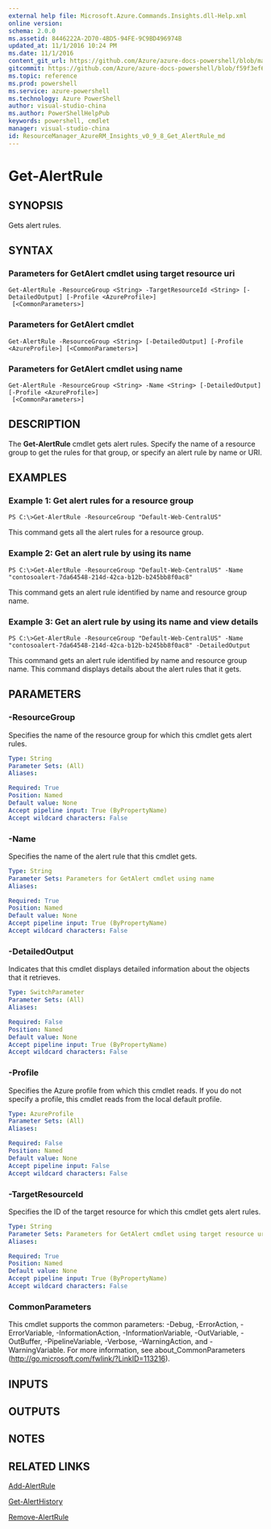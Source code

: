 ```yaml
---
external help file: Microsoft.Azure.Commands.Insights.dll-Help.xml
online version: 
schema: 2.0.0
ms.assetid: 8446222A-2D70-4BD5-94FE-9C9BD496974B
updated_at: 11/1/2016 10:24 PM
ms.date: 11/1/2016
content_git_url: https://github.com/Azure/azure-docs-powershell/blob/master/azureps-cmdlets-docs/ResourceManager/AzureRM.Insights/v0.9.8/Get-AlertRule.md
gitcommit: https://github.com/Azure/azure-docs-powershell/blob/f59f3ef60bc592383812213e69fd77ba950759ed/azureps-cmdlets-docs/ResourceManager/AzureRM.Insights/v0.9.8/Get-AlertRule.md
ms.topic: reference
ms.prod: powershell
ms.service: azure-powershell
ms.technology: Azure PowerShell
author: visual-studio-china
ms.author: PowerShellHelpPub
keywords: powershell, cmdlet
manager: visual-studio-china
id: ResourceManager_AzureRM_Insights_v0_9_8_Get_AlertRule_md
---
```


# Get-AlertRule

## SYNOPSIS
Gets alert rules.

## SYNTAX

### Parameters for GetAlert cmdlet using target resource uri
```
Get-AlertRule -ResourceGroup <String> -TargetResourceId <String> [-DetailedOutput] [-Profile <AzureProfile>]
 [<CommonParameters>]
```

### Parameters for GetAlert cmdlet
```
Get-AlertRule -ResourceGroup <String> [-DetailedOutput] [-Profile <AzureProfile>] [<CommonParameters>]
```

### Parameters for GetAlert cmdlet using name
```
Get-AlertRule -ResourceGroup <String> -Name <String> [-DetailedOutput] [-Profile <AzureProfile>]
 [<CommonParameters>]
```

## DESCRIPTION
The **Get-AlertRule** cmdlet gets alert rules.
Specify the name of a resource group to get the rules for that group, or specify an alert rule by name or URI.

## EXAMPLES

### Example 1: Get alert rules for a resource group
```
PS C:\>Get-AlertRule -ResourceGroup "Default-Web-CentralUS"
```

This command gets all the alert rules for a resource group.

### Example 2: Get an alert rule by using its name
```
PS C:\>Get-AlertRule -ResourceGroup "Default-Web-CentralUS" -Name "contosoalert-7da64548-214d-42ca-b12b-b245bb8f0ac8"
```

This command gets an alert rule identified by name and resource group name.

### Example 3: Get an alert rule by using its name and view details
```
PS C:\>Get-AlertRule -ResourceGroup "Default-Web-CentralUS" -Name "contosoalert-7da64548-214d-42ca-b12b-b245bb8f0ac8" -DetailedOutput
```

This command gets an alert rule identified by name and resource group name.
This command displays details about the alert rules that it gets.

## PARAMETERS

### -ResourceGroup
Specifies the name of the resource group for which this cmdlet gets alert rules.

```yaml
Type: String
Parameter Sets: (All)
Aliases: 

Required: True
Position: Named
Default value: None
Accept pipeline input: True (ByPropertyName)
Accept wildcard characters: False
```

### -Name
Specifies the name of the alert rule that this cmdlet gets.

```yaml
Type: String
Parameter Sets: Parameters for GetAlert cmdlet using name
Aliases: 

Required: True
Position: Named
Default value: None
Accept pipeline input: True (ByPropertyName)
Accept wildcard characters: False
```

### -DetailedOutput
Indicates that this cmdlet displays detailed information about the objects that it retrieves.

```yaml
Type: SwitchParameter
Parameter Sets: (All)
Aliases: 

Required: False
Position: Named
Default value: None
Accept pipeline input: True (ByPropertyName)
Accept wildcard characters: False
```

### -Profile
Specifies the Azure profile from which this cmdlet reads.
If you do not specify a profile, this cmdlet reads from the local default profile.

```yaml
Type: AzureProfile
Parameter Sets: (All)
Aliases: 

Required: False
Position: Named
Default value: None
Accept pipeline input: False
Accept wildcard characters: False
```

### -TargetResourceId
Specifies the ID of the target resource for which this cmdlet gets alert rules.

```yaml
Type: String
Parameter Sets: Parameters for GetAlert cmdlet using target resource uri
Aliases: 

Required: True
Position: Named
Default value: None
Accept pipeline input: True (ByPropertyName)
Accept wildcard characters: False
```

### CommonParameters
This cmdlet supports the common parameters: -Debug, -ErrorAction, -ErrorVariable, -InformationAction, -InformationVariable, -OutVariable, -OutBuffer, -PipelineVariable, -Verbose, -WarningAction, and -WarningVariable. For more information, see about_CommonParameters (http://go.microsoft.com/fwlink/?LinkID=113216).

## INPUTS

## OUTPUTS

## NOTES

## RELATED LINKS

[Add-AlertRule](xref:ResourceManager/AzureRM.Insights/v0.9.8/Add-AlertRule.md)

[Get-AlertHistory](xref:ResourceManager/AzureRM.Insights/v0.9.8/Get-AlertHistory.md)

[Remove-AlertRule](xref:ResourceManager/AzureRM.Insights/v0.9.8/Remove-AlertRule.md)


